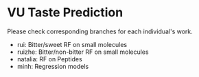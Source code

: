 # VU Taste Prediction

Please check corresponding branches for each individual's work.

- rui: Bitter/sweet RF on small molecules
- ruizhe: Bitter/non-bitter RF on small molecules
- natalia: RF on Peptides
- minh: Regression models
